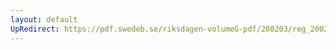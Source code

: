 ```yaml
---
layout: default
UpRedirect: https://pdf.swedeb.se/riksdagen-volumeG-pdf/200203/reg_200203/reg_200203_0057.pdf
---
```

